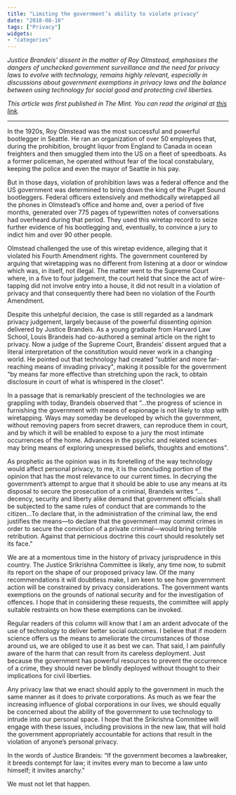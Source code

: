 ```yaml
---
title: "Limiting the government’s ability to violate privacy"
date: "2018-08-18"
tags: ["Privacy"]
widgets: 
- "categories"
---
```


*Justice Brandeis' dissent in the matter of Roy Olmstead, emphasises the dangers of unchecked government surveillance and the need for privacy laws to evolve with technology, remains highly relevant, especially in discussions about government exemptions in privacy laws and the balance between using technology for social good and protecting civil liberties.*
<!--more-->
*This article was first published in The Mint. You can read the original at [this link](https://www.livemint.com/Opinion/i6KROQkhqLOd8HlVmP2cFL/Limiting-the-governments-ability-to-violate-privacy.html).*

---

In the 1920s, Roy Olmstead was the most successful and powerful bootlegger in Seattle. He ran an organization of over 50 employees that, during the prohibition, brought liquor from England to Canada in ocean freighters and then smuggled them into the US on a fleet of speedboats. As a former policeman, he operated without fear of the local constabulary, keeping the police and even the mayor of Seattle in his pay.

But in those days, violation of prohibition laws was a federal offence and the US government was determined to bring down the king of the Puget Sound bootleggers. Federal officers extensively and methodically wiretapped all the phones in Olmstead’s office and home and, over a period of five months, generated over 775 pages of typewritten notes of conversations had overheard during that period. They used this wiretap record to seize further evidence of his bootlegging and, eventually, to convince a jury to indict him and over 90 other people.

Olmstead challenged the use of this wiretap evidence, alleging that it violated his Fourth Amendment rights. The government countered by arguing that wiretapping was no different from listening at a door or window which was, in itself, not illegal. The matter went to the Supreme Court where, in a five to four judgement, the court held that since the act of wire-tapping did not involve entry into a house, it did not result in a violation of privacy and that consequently there had been no violation of the Fourth Amendment.

Despite this unhelpful decision, the case is still regarded as a landmark privacy judgement, largely because of the powerful dissenting opinion delivered by Justice Brandeis. As a young graduate from Harvard Law School, Louis Brandeis had co-authored a seminal article on the right to privacy. Now a judge of the Supreme Court, Brandeis’ dissent argued that a literal interpretation of the constitution would never work in a changing world. He pointed out that technology had created “subtler and more far-reaching means of invading privacy", making it possible for the government “by means far more effective than stretching upon the rack, to obtain disclosure in court of what is whispered in the closet".

In a passage that is remarkably prescient of the technologies we are grappling with today, Brandeis observed that “…the progress of science in furnishing the government with means of espionage is not likely to stop with wiretapping. Ways may someday be developed by which the government, without removing papers from secret drawers, can reproduce them in court, and by which it will be enabled to expose to a jury the most intimate occurrences of the home. Advances in the psychic and related sciences may bring means of exploring unexpressed beliefs, thoughts and emotions".

As prophetic as the opinion was in its foretelling of the way technology would affect personal privacy, to me, it is the concluding portion of the opinion that has the most relevance to our current times. In decrying the government’s attempt to argue that it should be able to use any means at its disposal to secure the prosecution of a criminal, Brandeis writes “…decency, security and liberty alike demand that government officials shall be subjected to the same rules of conduct that are commands to the citizen…To declare that, in the administration of the criminal law, the end justifies the means—to declare that the government may commit crimes in order to secure the conviction of a private criminal—would bring terrible retribution. Against that pernicious doctrine this court should resolutely set its face."

We are at a momentous time in the history of privacy jurisprudence in this country. The Justice Srikrishna Committee is likely, any time now, to submit its report on the shape of our proposed privacy law. Of the many recommendations it will doubtless make, I am keen to see how government action will be constrained by privacy considerations. The government wants exemptions on the grounds of national security and for the investigation of offences. I hope that in considering these requests, the committee will apply suitable restraints on how these exemptions can be invoked.

Regular readers of this column will know that I am an ardent advocate of the use of technology to deliver better social outcomes. I believe that if modern science offers us the means to ameliorate the circumstances of those around us, we are obliged to use it as best we can. That said, I am painfully aware of the harm that can result from its careless deployment. Just because the government has powerful resources to prevent the occurrence of a crime, they should never be blindly deployed without thought to their implications for civil liberties.

Any privacy law that we enact should apply to the government in much the same manner as it does to private corporations. As much as we fear the increasing influence of global corporations in our lives, we should equally be concerned about the ability of the government to use technology to intrude into our personal space. I hope that the Srikrishna Committee will engage with these issues, including provisions in the new law, that will hold the government appropriately accountable for actions that result in the violation of anyone’s personal privacy.

In the words of Justice Brandeis: “If the government becomes a lawbreaker, it breeds contempt for law; it invites every man to become a law unto himself; it invites anarchy."

We must not let that happen.

